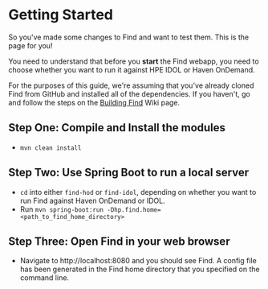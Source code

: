 # Getting Started

So you've made some changes to Find and want to test them.  This is the page for you!

You need to understand that before you **start** the Find webapp, you need to choose whether you want to run it against HPE IDOL or Haven OnDemand.

For the purposes of this guide, we're assuming that you've already cloned Find from GitHub and installed all of the dependencies.  If you haven't, go and follow the steps on the [Building Find](https://github.com/hpautonomy/find/wiki/Building-Find) Wiki page.

## Step One: Compile and Install the modules

- `mvn clean install`

## Step Two: Use Spring Boot to run a local server

- `cd` into either `find-hod` or `find-idol`, depending on whether you want to run Find against Haven OnDemand or IDOL.
- Run `mvn spring-boot:run -Dhp.find.home=<path_to_find_home_directory>`

## Step Three: Open Find in your web browser

- Navigate to http://localhost:8080 and you should see Find.  A config file has been generated in the Find home directory that you specified on the command line.